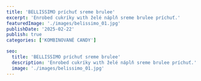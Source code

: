 ```yaml
---
title: 'BELLISSIMO príchuť sreme brulee'
excerpt: 'Enrobed cukríky wıth želé náplň sreme brulee príchuť.'
featuredImage: './images/belissimo_01.jpg'
publishDate: '2025-02-22'
publish: true
categories: ['KOMBINOVANÉ CANDY']

seo:
  title: 'BELLISSIMO príchuť sreme brulee'
  description: 'Enrobed cukríky wıth želé náplň sreme brulee príchuť.'
  image: './images/belissimo_01.jpg'
---
```

